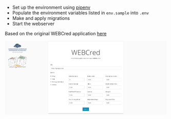 - Set up the environment using [pipenv](https://github.com/pypa/pipenv)
- Populate the environment variables listed in `env.sample` into `.env`
- Make and apply migrations
- Start the webserver

Based on the original WEBCred application [here](https://github.com/Shriyanshagro/WEBCred)

![WEBCred](static/screenshot.png)